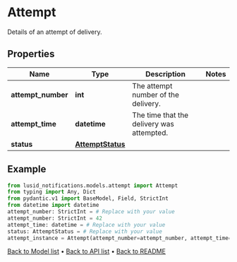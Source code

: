 # Attempt

Details of an attempt of delivery.
## Properties
Name | Type | Description | Notes
------------ | ------------- | ------------- | -------------
**attempt_number** | **int** | The attempt number of the delivery. | 
**attempt_time** | **datetime** | The time that the delivery was attempted. | 
**status** | [**AttemptStatus**](AttemptStatus.md) |  | 
## Example

```python
from lusid_notifications.models.attempt import Attempt
from typing import Any, Dict
from pydantic.v1 import BaseModel, Field, StrictInt
from datetime import datetime
attempt_number: StrictInt = # Replace with your value
attempt_number: StrictInt = 42
attempt_time: datetime = # Replace with your value
status: AttemptStatus = # Replace with your value
attempt_instance = Attempt(attempt_number=attempt_number, attempt_time=attempt_time, status=status)

```

[Back to Model list](../README.md#documentation-for-models) &#8226; [Back to API list](../README.md#documentation-for-api-endpoints) &#8226; [Back to README](../README.md)

